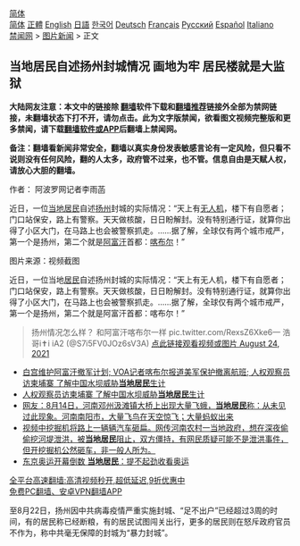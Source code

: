  <!-- 面包屑导航 --> <div class="breadcrumb"><!-- GTranslate: https://gtranslate.io/ -->  <div class="switcher notranslate">  <div class="selected">  <a href="#" onclick="return false;"> 简体</a>  </div>  <div class="option">  <a href="https://www.bannedbook.org" onclick="doGTranslate('zh-CN|zh-CN');jQuery('div.switcher div.selected a').html(jQuery(this).html());return false;" title="简体中文" class="nturl selected"> 简体</a>  <a href="https://www.bannedbook.org/zh-tw/" onclick="doGTranslate('zh-CN|zh-TW');jQuery('div.switcher div.selected a').html(jQuery(this).html());return false;" title="繁體中文" class="nturl"> 正體</a>  <a href="https://www.bannedbook.org/en/" onclick="doGTranslate('zh-CN|en');jQuery('div.switcher div.selected a').html(jQuery(this).html());return false;" title="English" class="nturl"> English</a>  <a href="https://www.bannedbook.org/ja/" onclick="doGTranslate('zh-CN|ja');jQuery('div.switcher div.selected a').html(jQuery(this).html());return false;" title="日本語" class="nturl"> 日語</a>  <a href="https://www.bannedbook.org/ko/" onclick="doGTranslate('zh-CN|ko');jQuery('div.switcher div.selected a').html(jQuery(this).html());return false;" title="한국어" class="nturl"> 한국어</a>  <a href="https://www.bannedbook.org/de/" onclick="doGTranslate('zh-CN|de');jQuery('div.switcher div.selected a').html(jQuery(this).html());return false;" title="Deutsch" class="nturl"> Deutsch</a>  <a href="https://www.bannedbook.org/fr/" onclick="doGTranslate('zh-CN|fr');jQuery('div.switcher div.selected a').html(jQuery(this).html());return false;" title="Français" class="nturl"> Français</a>  <a href="https://www.bannedbook.org/ru/" onclick="doGTranslate('zh-CN|ru');jQuery('div.switcher div.selected a').html(jQuery(this).html());return false;" title="Русский" class="nturl"> Русский</a>  <a href="https://www.bannedbook.org/es/" onclick="doGTranslate('zh-CN|es');jQuery('div.switcher div.selected a').html(jQuery(this).html());return false;" title="Español" class="nturl"> Español</a>  <a href="https://www.bannedbook.org/it/" onclick="doGTranslate('zh-CN|it');jQuery('div.switcher div.selected a').html(jQuery(this).html());return false;" title="Italiano" class="nturl"> Italiano</a>  </div>  </div>      <div class='breadcrumb-sub'><!-- Breadcrumb NavXT 6.3.0 --> <a href="https://www.bannedbook.org/" class="home">禁闻网</a> &gt; <a href="https://www.bannedbook.org/bnews/topimagenews/" class="category">图片新闻</a> &gt; 正文</div></div><h2>当地居民自述扬州封城情况 画地为牢 居民楼就是大监狱</h2> <p class="notice"><b>大陆网友注意：本文中的链接除 <a href="https://github.com/bannedbook/fanqiang" >翻墙</a>软件下载和<a href="https://github.com/killgcd/justmysocks/blob/master/README.md">翻墙推荐</a>链接外全部为禁网链接，未翻墙状态下打不开，请勿点击。此为文字版禁闻，欲看图文视频完整版和更多禁闻，请下载<a href="https://github.com/bannedbook/fanqiang">翻墙软件或APP</a>后翻墙上禁闻网。</p><p>备注：翻墙看新闻非常安全，翻墙以真实身份发表敏感言论有一定风险，但只看不说则没有任何风险，翻的人太多，政府管不过来，也不管。信息自由是天赋人权，请放心大胆的翻墙。</b></p>  <div class="entry"> <p>作者： 阿波罗网记者李雨菡</p> <p id="summary">近日，一位<a href="https://www.bannedbook.org/bnews/tag/%E5%BD%93%E5%9C%B0%E5%B1%85%E6%B0%91/" class="st_tag internal_tag" rel="tag" title="标签 当地居民 下的日志">当地居民</a>自述<a href="https://www.bannedbook.org/bnews/tag/%e6%89%ac%e5%b7%9e/" class="st_tag internal_tag" rel="tag" title="标签 扬州 下的日志">扬州</a>封城的实际情况：“天上有<a href="https://www.bannedbook.org/bnews/tag/%e6%97%a0%e4%ba%ba%e6%9c%ba/" class="st_tag internal_tag" rel="tag" title="标签 无人机 下的日志">无人机</a>，楼下有自愿者；门口站保安，路上有警察。天天做核酸，日日盼解封。没有特别通行证，就算你出得了小区大门，在马路上也会被警察抓走。&#8230;&#8230;据了解，全球仅有两个城市戒严，第一个是扬州，第二个就是<a href="https://www.bannedbook.org/bnews/tag/%e9%98%bf%e5%af%8c%e6%b1%97/" class="st_tag internal_tag" rel="tag" title="标签 阿富汗 下的日志">阿富汗</a>首都：<a href="https://www.bannedbook.org/bnews/tag/%E5%96%80%E5%B8%83%E5%B0%94/" class="st_tag internal_tag" rel="tag" title="标签 喀布尔 下的日志">喀布尔</a>！&#8221;</p>  <p id="conimg">图片来源：视频截图</p> <p>近日，一位当地<a href="https://www.bannedbook.org/bnews/tag/%E5%B1%85%E6%B0%91/" class="st_tag internal_tag" rel="tag" title="标签 居民 下的日志">居民</a>自述扬州封城的实际情况：“天上有无人机，楼下有自愿者；门口站保安，路上有警察。天天做核酸，日日盼解封。没有特别通行证，就算你出得了小区大门，在马路上也会被警察抓走。&#8230;&#8230;据了解，全球仅有两个城市戒严，第一个是扬州，第二个就是阿富汗首都：喀布尔！&#8221;</p>  <blockquote><p>扬州情况怎么样？  和阿富汗喀布尔一样     pic.twitter.com/RexsZ6Xke6— 浩哥i✝️i    iA2 (@S7i5FV0JOz6sV3A) <a href="https://twitter.com/S7i5FV0JOz6sV3A/status/1429988683738910728?ref_src=twsrc%5Etfw">点此链接观看视频或图片 August 24, 2021</a></p></blockquote> <ul class='op-related-articles' title='相关阅读'> <li><a href='https://www.bannedbook.org/bnews/worldnews/usa/20210818/1608241.html' target='_blank'>白宫维护阿富汗撤军计划; VOA记者喀布尔报道美军保护撤离航班; 人权观察员访柬埔寨 了解中国水坝威胁<b>当地居民</b>生计</a></li> <li><a href='https://www.bannedbook.org/bnews/headline/20210818/1608228.html' target='_blank'>人权观察员访柬埔寨 了解中国水坝威胁<b>当地居民</b>生计</a></li> <li><a href='https://www.bannedbook.org/bnews/bannedvideo/20210815/1606811.html' target='_blank'>网友：8月14日，河南邓州汲滩镇大桥上出现大量飞蛾，<b>当地居民</b>称：从未见过此现象。河南南阳市，大量飞鸟在天空惊飞；大量蚂蚁出来</a></li> <li><a href='https://www.bannedbook.org/bnews/bannedvideo/20210725/1593785.html' target='_blank'>视频中挖掘机将路上一辆辆汽车砸扁。网传河南农村一当地政府，想在深夜偷偷挖河堤泄洪，被<b>当地居民</b>阻止，双方僵持，有网民质疑可能不是泄洪事件，但开挖掘机公然砸车，非一般人所为。</a></li> <li><a href='https://www.bannedbook.org/bnews/worldnews/20210722/1592268.html' target='_blank'>东京奥运开幕倒数 <b>当地居民</b>：提不起劲收看奥运</a></li> </ul> <p class="texttj"> <a href="https://github.com/bannedbook/fanqiang/wiki/V2ray%E6%9C%BA%E5%9C%BA" target="_blank">全平台高速翻墙:高清视频秒开,超低延迟,9折优惠中</a><br/> <a href="https://github.com/bannedbook/fanqiang/wiki/%E7%A6%81%E9%97%BB%E7%BD%91%E5%AE%89%E5%8D%93%E7%BF%BB%E5%A2%99%E6%96%B0%E9%97%BBAPP" target="_blank">免费PC翻墙、安卓VPN翻墙APP</a></p> <p>至8月22日，扬州因中共病毒疫情严重实施封城、“足不出户”已经超过3周的时间，有的居民称已经断粮，有的居民试图闯关出行，更多的居民则在怒斥政府官员不作为，称中共毫无保障的封城为“暴力封城”。</p><a name='sharetosocial'></a>  <div style="margin-bottom:5px;padding-bottom:5px;clear:both"> <div id="archive-pix-1" class="banner-ads"> <!-- AuctionX Display platform tag START --> <div id="26318x728x90x621x_ADSLOT2" clicktrack="%%CLICK_URL_ESC%%"></div> <!-- AuctionX Display platform tag END --> </div> <div id="archive-pix-2" class="banner-ads"> <!-- AuctionX Display platform tag START --> <div id="26315x300x250x621x_ADSLOT2" clicktrack="%%CLICK_URL_ESC%%"></div> <!-- AuctionX Display platform tag END --> </div> </div>  <div id="archive-pix-1" class="banner-ads"> <!-- AuctionX Display platform tag START --> <div id="26318x728x90x621x_ADSLOT3" clicktrack="%%CLICK_URL_ESC%%"></div> <!-- AuctionX Display platform tag END --> </div> </div><!--END ENTRY--> 